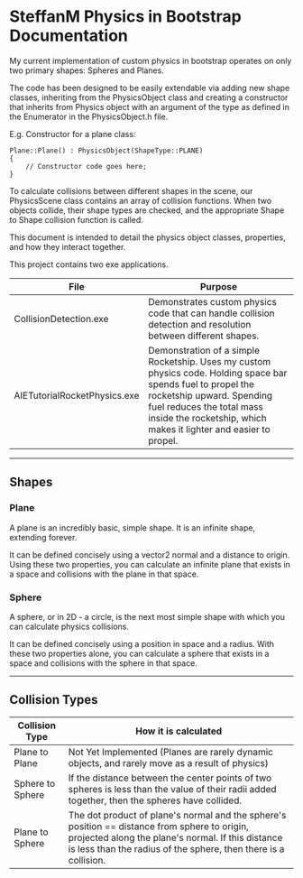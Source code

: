 # SteffanM Physics in Bootstrap Documentation

My current implementation of custom physics in bootstrap operates on only two primary shapes: Spheres and Planes.

The code has been designed to be easily extendable via adding new shape classes, inheriting from the PhysicsObject class and creating a constructor that inherits from Physics object with an argument of the type as defined in the Enumerator in the PhysicsObject.h file. 

E.g. Constructor for a plane class:

	Plane::Plane() : PhysicsObject(ShapeType::PLANE)
	{
		// Constructor code goes here;
	}

To calculate collisions between different shapes in the scene, our PhysicsScene class contains an array of collision functions. When two objects collide, their shape types are checked, and the appropriate Shape to Shape collision function is called.

This document is intended to detail the physics object classes, properties, and how they interact together.

This project contains two exe applications.

| File | Purpose|
| --- | --- |
| CollisionDetection.exe | Demonstrates custom physics code that can handle collision detection and resolution between different shapes. |
| AIETutorialRocketPhysics.exe | Demonstration of a simple Rocketship. Uses my custom physics code. Holding space bar spends fuel to propel the rocketship upward. Spending fuel reduces the total mass inside the rocketship, which makes it lighter and easier to propel. |

---
## Shapes


### Plane
A plane is an incredibly basic, simple shape. It is an infinite shape, extending forever.

It can be defined concisely using a vector2 normal and a distance to origin. Using these two properties, you can calculate an infinite plane that exists in a space and collisions with the plane in that space.

### Sphere
A sphere, or in 2D - a circle, is the next most simple shape with which you can calculate physics collisions.

It can be defined concisely using a position in space and a radius. With these two properties alone, you can calculate a sphere that exists in a space and collisions with the sphere in that space.

---

## Collision Types


| Collision Type | How it is calculated |
| ------ | ------ |
| Plane to Plane | Not Yet Implemented (Planes are rarely dynamic objects, and rarely move as a result of physics) |
| Sphere to Sphere | If the distance between the center points of two spheres is less than the value of their radii added together, then the spheres have collided. |
| Plane to Sphere | The dot product of plane's normal and the sphere's position == distance from sphere to origin, projected along the plane's normal. If this distance is less than the radius of the sphere, then there is a collision.  |
